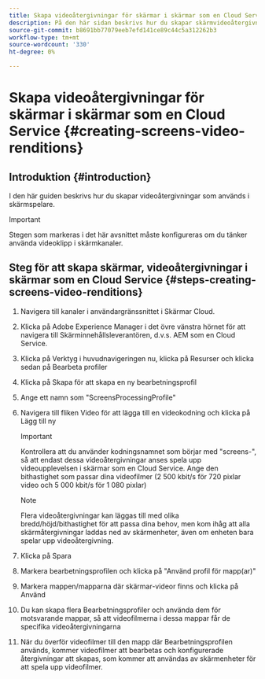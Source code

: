 ```yaml
---
title: Skapa videoåtergivningar för skärmar i skärmar som en Cloud Service
description: På den här sidan beskrivs hur du skapar skärmvideoåtergivningar i skärmar som en Cloud Service.
source-git-commit: b8691bb77079eeb7efd141ce89c44c5a312262b3
workflow-type: tm+mt
source-wordcount: '330'
ht-degree: 0%

---
```



# Skapa videoåtergivningar för skärmar i skärmar som en Cloud Service {#creating-screens-video-renditions}

## Introduktion {#introduction}

I den här guiden beskrivs hur du skapar videoåtergivningar som används i skärmspelare.

>[!IMPORTANT]
>Stegen som markeras i det här avsnittet måste konfigureras om du tänker använda videoklipp i skärmkanaler.

## Steg för att skapa skärmar, videoåtergivningar i skärmar som en Cloud Service {#steps-creating-screens-video-renditions}

1. Navigera till kanaler i användargränssnittet i Skärmar Cloud.
1. Klicka på Adobe Experience Manager i det övre vänstra hörnet för att navigera till Skärminnehållsleverantören, d.v.s. AEM som en Cloud Service.
1. Klicka på Verktyg i huvudnavigeringen nu, klicka på Resurser och klicka sedan på Bearbeta profiler

1. Klicka på Skapa för att skapa en ny bearbetningsprofil
1. Ange ett namn som &quot;ScreensProcessingProfile&quot;
1. Navigera till fliken Video för att lägga till en videokodning och klicka på Lägg till ny


   >[!IMPORTANT]
   >Kontrollera att du använder kodningsnamnet som börjar med &quot;screens-&quot;, så att endast dessa videoåtergivningar anses spela upp videoupplevelsen i skärmar som en Cloud Service. Ange den bithastighet som passar dina videofilmer (2 500 kbit/s för 720 pixlar video och 5 000 kbit/s för 1 080 pixlar)

   >[!NOTE]
   >Flera videoåtergivningar kan läggas till med olika bredd/höjd/bithastighet för att passa dina behov, men kom ihåg att alla skärmåtergivningar laddas ned av skärmenheter, även om enheten bara spelar upp videoåtergivning.

1. Klicka på Spara

1. Markera bearbetningsprofilen och klicka på &quot;Använd profil för mapp(ar)&quot;

1. Markera mappen/mapparna där skärmar-videor finns och klicka på Använd

1. Du kan skapa flera Bearbetningsprofiler och använda dem för motsvarande mappar, så att videofilmerna i dessa mappar får de specifika videoåtergivningarna

1. När du överför videofilmer till den mapp där Bearbetningsprofilen används, kommer videofilmer att bearbetas och konfigurerade återgivningar att skapas, som kommer att användas av skärmenheter för att spela upp videofilmer.

